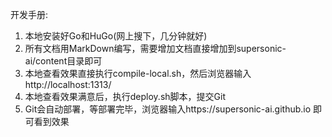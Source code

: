 开发手册:
1. 本地安装好Go和HuGo(网上搜下，几分钟就好)
2. 所有文档用MarkDown编写，需要增加文档直接增加到supersonic-ai/content目录即可
3. 本地查看效果直接执行compile-local.sh，然后浏览器输入http://localhost:1313/
4. 本地查看效果满意后，执行deploy.sh脚本，提交Git
5. Git会自动部署，等部署完毕，浏览器输入https://supersonic-ai.github.io 即可看到效果